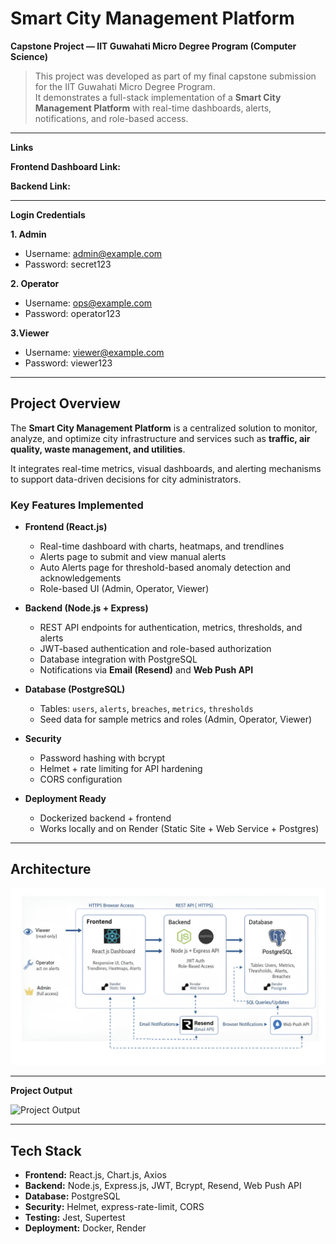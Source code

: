 # Smart City Management Platform 

**Capstone Project — IIT Guwahati Micro Degree Program (Computer Science)**

> This project was developed as part of my final capstone submission for the IIT Guwahati Micro Degree Program.  
> It demonstrates a full-stack implementation of a **Smart City Management Platform** with real-time dashboards, alerts, notifications, and role-based access.

---
**Links**

**Frontend Dashboard Link:**

**Backend Link:**

--- 

**Login Credentials**

**1. Admin**
- Username: admin@example.com
- Password: secret123

**2. Operator**
- Username: ops@example.com
- Password: operator123

**3.Viewer**
- Username: viewer@example.com
- Password: viewer123

---

## Project Overview

The **Smart City Management Platform** is a centralized solution to monitor, analyze, and optimize city infrastructure and services such as **traffic, air quality, waste management, and utilities**.  

It integrates real-time metrics, visual dashboards, and alerting mechanisms to support data-driven decisions for city administrators.

### Key Features Implemented
- **Frontend (React.js)**
  - Real-time dashboard with charts, heatmaps, and trendlines
  - Alerts page to submit and view manual alerts
  - Auto Alerts page for threshold-based anomaly detection and acknowledgements
  - Role-based UI (Admin, Operator, Viewer)

- **Backend (Node.js + Express)**
  - REST API endpoints for authentication, metrics, thresholds, and alerts
  - JWT-based authentication and role-based authorization
  - Database integration with PostgreSQL
  - Notifications via **Email (Resend)** and **Web Push API**

- **Database (PostgreSQL)**
  - Tables: `users`, `alerts`, `breaches`, `metrics`, `thresholds`
  - Seed data for sample metrics and roles (Admin, Operator, Viewer)

- **Security**
  - Password hashing with bcrypt
  - Helmet + rate limiting for API hardening
  - CORS configuration

- **Deployment Ready**
  - Dockerized backend + frontend
  - Works locally and on Render (Static Site + Web Service + Postgres)

---

## Architecture

![Architecture Diagram](docs/Images/Architecture_Diagram_Smartcity.png)



---

**Project Output**

![Project Output](Images/dashboard.png)



---

## Tech Stack
- **Frontend:** React.js, Chart.js, Axios  
- **Backend:** Node.js, Express.js, JWT, Bcrypt, Resend, Web Push API  
- **Database:** PostgreSQL  
- **Security:** Helmet, express-rate-limit, CORS  
- **Testing:** Jest, Supertest  
- **Deployment:** Docker, Render  


